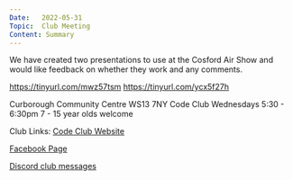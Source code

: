 ```yaml
---
Date:   2022-05-31
Topic:  Club Meeting
Content: Summary
---
```

We have created two presentations to use at the Cosford Air Show and would like feedback on whether they work and any comments.

https://tinyurl.com/mwz57tsm
https://tinyurl.com/ycx5f27h

Curborough Community Centre
WS13 7NY
Code Club
Wednesdays 5:30 - 6:30pm
7 - 15 year olds welcome

Club Links:
[Code Club Website](https://lichfield-code-club.github.io/)

[Facebook Page](https://www.facebook.com/LichfieldCoders)

[Discord club messages](https://discord.gg/szz6xGK)
